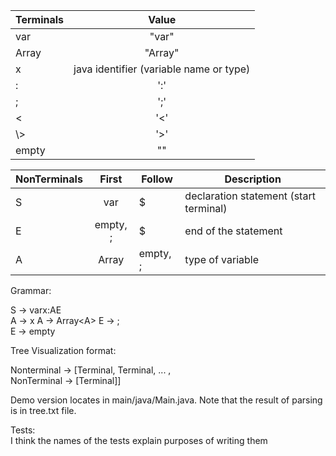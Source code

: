 | Terminals  |                  Value                  |
|------------|:---------------------------------------:|
| var        |                  "var"                  |
| Array      |                 "Array"                 |
| x          | java identifier (variable name or type) |
| :          |                   ':'                   |
| ;          |                   ';'                   |
| <          |                   '<'                   |
| \\>        |                   '>'                   |
 | empty      |                   ""                    |  

| NonTerminals |  First   | Follow   | Description                            |
|--------------|:--------:|----------|----------------------------------------|
| S            |   var    | $        | declaration statement (start terminal) |
| E            | empty, ; | $        | end of the statement                   |  
| A            |  Array   | empty, ; | type of variable                       |


Grammar:  

S -> varx:AE  
A -> x
A -> Array\<A>
E -> ;  
E -> empty

Tree Visualization format:

Nonterminal -> [Terminal, Terminal, ... ,   
NonTerminal -> [Terminal]]

Demo version locates in main/java/Main.java. Note that the result of parsing is in tree.txt file.

Tests:  
I think the names of the tests explain purposes of writing them
